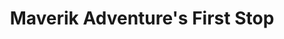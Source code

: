 ---
title: "Maverik Adventure's First Stop"
url: /thayne/maverik-adventures-first-stop/
shop: convenience
---